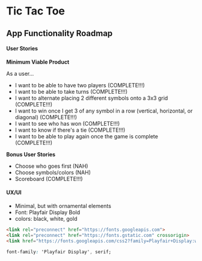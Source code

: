 # Tic Tac Toe

## App Functionality Roadmap

#### User Stories

**Minimum Viable Product**

As a user...
- I want to be able to have two players (COMPLETE!!!)
- I want to be able to take turns (COMPLETE!!!)
- I want to alternate placing 2 different symbols onto a 3x3 grid (COMPLETE!!!)
- I want to win once I get 3 of any symbol in a row (vertical, horizontal, or diagonal) (COMPLETE!!!)
- I want to see who has won (COMPLETE!!!)
- I want to know if there's a tie (COMPLETE!!!)
- I want to be able to play again once the game is complete (COMPLETE!!!)

**Bonus User Stories**

- Choose who goes first (NAH)
- Choose symbols/colors (NAH)
- Scoreboard (COMPLETE!!!)

#### UX/UI

- Minimal, but with ornamental elements
- Font: Playfair Display Bold
- colors: black, white, gold

```html
<link rel="preconnect" href="https://fonts.googleapis.com">
<link rel="preconnect" href="https://fonts.gstatic.com" crossorigin>
<link href="https://fonts.googleapis.com/css2?family=Playfair+Display:wght@700&display=swap" rel="stylesheet">
```
```css
font-family: 'Playfair Display', serif;
```
